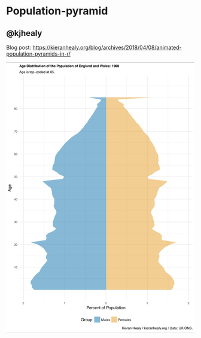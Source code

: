 # Population-pyramid

## @kjhealy

Blog post: https://kieranhealy.org/blog/archives/2018/04/08/animated-population-pyramids-in-r/

![png](figures/pyramid.png)
